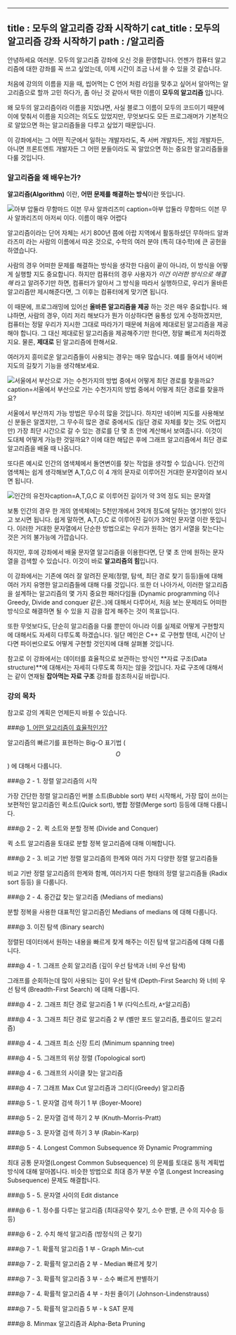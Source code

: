 ----------------
title : 모두의 알고리즘 강좌 시작하기
cat_title :  모두의 알고리즘 강좌 시작하기
path : /알고리즘
--------------

안녕하세요 여러분. 모두의 알고리즘 강좌에 오신 것을 환영합니다. 언젠가 컴퓨터 알고리즘에 대한 강좌를 꼭 쓰고 싶었는데, 이제 시간이 조금 나서 쓸 수 있을 것 같습니다.

처음에 강의의 이름을 지을 때, 씹어먹는 C 언어 처럼 라임을 맞추고 싶어서 알아먹는 알고리즘으로 할까 고민 하다가, 좀 아닌 것 같아서 택한 이름이 **모두의 알고리즘** 입니다. 

왜 모두의 알고리즘이라 이름을 지었냐면, 사실 블로그 이름이 모두의 코드이기 때문에 이에 맞춰서 이름을 지으려는 의도도 있었지만, 무엇보다도 모든 프로그래머가 기본적으로 알았으면 하는 알고리즘들을 다루고 싶었기 때문입니다. 

이 강좌에서는 그 어떤 직군에서 일하는 개발자라도, 즉 서버 개발자든, 게임 개발자든, 아니면 프론트엔트 개발자든 그 어떤 분들이라도 꼭 알았으면 하는 중요한 알고리즘들을 다룰 것입니다. 

### 알고리즘을 왜 배우는가?

**알고리즘(Algorithm)** 이란, **어떤 문제를 해결하는 방식**이란 뜻입니다.

![아부 압둘라 무함마드 이븐 무사 알콰리즈미 caption=아부 압둘라 무함마드 이븐 무사 알콰리즈미 아저씨 이다. 이름이 매우 어렵다](/img/algorithm_guy.png)

알고리즘이라는 단어 자체는 서기 800년 쯤에 아랍 지역에서 활동하셨던 무하마드 알콰라즈미 라는 사람의 이름에서 따온 것으로, 수학의 여러 분야 (특히 대수학)에 큰 공헌을 하였습니다.

사람의 경우 어떠한 문제를 해결하는 방식을 생각한 다음이 끝이 아니라, 이 방식을 어떻게 실행할 지도 중요합니다. 하지만 컴퓨터의 경우 사용자가 *이건 이러한 방식으로 해결해* 라고 알려주기만 하면, 컴퓨터가 알아서 그 방식을 따라서 실행하므로, 우리가 올바른 알고리즘만 제시해준다면, 그 이후는 컴퓨터에게 맞기면 됩니다.

이 때문에, 프로그래밍에 있어선 **올바른 알고리즘을 제공** 하는 것은 매우 중요합니다. 왜냐하면, 사람의 경우, 이리 저리 해보다가 뭔가 이상하다면 융통성 있게 수정하겠지만, 컴퓨터는 정말 우리가 지시한 그대로 따라가기 때문에 처음에 제대로된 알고리즘을 제공해야 합니다. 그 대신 제대로된 알고리즘을 제공해주기만 한다면, 정말 빠르게 처리하겠지요. 물론, **제대로** 된 알고리즘에 한해서요.

여러가지 흥미로운 알고리즘들이 사용되는 경우는 매우 많습니다. 예를 들어서 네이버 지도의 길찾기 기능을 생각해보세요.

![서울에서 부산으로 가는 수천가지의 방법 중에서 어떻게 최단 경로를 찾을까요?caption=서울에서 부산으로 가는 수천가지의 방법 중에서 어떻게 최단 경로를 찾을까요?](/img/navigation.png)

서울에서 부산까지 가능 방법은 무수히 많을 것입니다. 하지만 네이버 지도를 사용해보신 분들은 알겠지만, 그 무수히 많은 경로 중에서도 (일단 경로 자체를 찾는 것도 어렵지만) 가장 최단 시간으로 갈 수 있는 경로를 단 몇 초 안에 계산해서 보여줍니다. 이것이 도대체 어떻게 가능한 것일까요? 이에 대한 해답은 후에 그래프 알고리즘에서 최단 경로 알고리즘을 배울 때 나옵니다.

또다른 예시로 인간의 염색체에서 돌연변이를 찾는 작업을 생각할 수 있습니다. 인간의 염색체는 쉽게 생각해보면 A,T,G,C 이 4 개의 문자로 이루어진 거대한 문자열이라 보시면 됩니다.

![인간의 유전자caption=A,T,G,C 로 이루어진 길이가 약 3억 정도 되는 문자열](/img/human_genome.gif)

보통 인간의 경우 한 개의 염색체에는 5천만개에서 3억개 정도에 달하는 염기쌍이 있다고 보시면 됩니다. 쉽게 말하면, A,T,G,C 로 이루어진 길이가 3억인 문자열 이란 뜻입니다. 이러한 거대한 문자열에서 단순한 방법으로는 우리가 원하는 염기 서열을 찾는다는 것은 거의 불가능에 가깝습니다.

하지만, 후에 강좌에서 배울 문자열 알고리즘을 이용한다면, 단 몇 초 안에 원하는 문자열을 검색할 수 있습니다. 이것이 바로 **알고리즘의 힘**입니다.

이 강좌에서는 기존에 여러 잘 알려진 문제(정렬, 탐색, 최단 경로 찾기 등등)들에 대해 여러 가지 유명한 알고리즘들에 대해 다룰 것입니다. 또한 더 나아가서, 이러한 알고리즘을 설계하는 알고리즘의 몇 가지 중요한 패러다임들 (Dynamic programming 이나 Greedy, Divide and conquer 같은..)에 대해서 다루어서, 처음 보는 문제라도 어떠한 방식으로 해결하면 될 수 있을 지 감을 잡게 해주는 것이 목표입니다.

또한 무엇보다도, 단순히 알고리즘을 다룰 뿐만이 아니라 이를 실제로 어떻게 구현할지에 대해서도 자세히 다루도록 하겠습니다. 일단 메인은 C++ 로 구현할 텐데, 시간이 난다면 파이썬으로도 어떻게 구현할 것인지에 대해 살펴볼 것입니다. 

참고로 이 강좌에서는 데이터를 효율적으로 보관하는 방식인 **자료 구조(Data structure)**에 대해서는 자세히 다루도록 하지는 않을 것입니다. 자료 구조에 대해서는 같이 연재될 **잡아먹는 자료 구조** 강좌를 참조하시길 바랍니다.

### 강의 목차

참고로 강의 계획은 언제든지 바뀔 수 있습니다.

###@ [1. 어떤 알고리즘이 효율적인가?](/246)

알고리즘의 빠르기를 표현하는 Big-O 표기법 ($$O$$) 에 대해서 다룹니다.

###@ 2 - 1. 정렬 알고리즘의 시작

가장 간단한 정렬 알고리즘인 버블 소트(Bubble sort) 부터 시작해서, 가장 많이 쓰이는 보편적인 알고리즘인 퀵소트(Quick sort), 병합 정렬(Merge sort) 등등에 대해 다룹니다.

###@ 2 - 2. 퀵 소트와 분할 정복 (Divide and Conquer)

퀵 소트 알고리즘을 토대로 분할 정복 알고리즘에 대해 이해합니다.

###@ 2 - 3. 비교 기반 정렬 알고리즘의 한계와 여러 가지 다양한 정렬 알고리즘들

비교 기반 정렬 알고리즘의 한계와 함께, 여러가지 다른 형태의 정렬 알고리즘들 (Radix sort 등등) 을 다룹니다.

###@ 2 - 4. 중간값 찾는 알고리즘 (Medians of medians)

분할 정복을 사용한 대표적인 알고리즘인 Medians of medians 에 대해 다룹니다.

###@ 3. 이진 탐색 (Binary search)

정렬된 데이터에서 원하는 내용을 빠르게 찾게 해주는 이진 탐색 알고리즘에 대해 다룹니다.

###@ 4 - 1. 그래프 순회 알고리즘 (깊이 우선 탐색과 너비 우선 탐색)

그래프를 순회하는데 많이 사용되는 깊이 우선 탐색 (Depth-First Search) 와 너비 우선 탐색 (Breadth-First Search) 에 대해 다룹니다.

###@ 4 - 2. 그래프 최단 경로 알고리즘 1 부 (다익스트라, `A*`알고리즘)

###@ 4 - 3. 그래프 최단 경로 알고리즘 2 부 (벨만 포드 알고리즘, 플로이드 알고리즘)

###@ 4 - 4. 그래프 최소 신장 트리 (Minimum spanning tree)

###@ 4 - 5. 그래프의 위상 정렬 (Topological sort)

###@ 4 - 6. 그래프의 사이클 찾는 알고리즘

###@ 4 - 7. 그래프 Max Cut 알고리즘과 그리디(Greedy) 알고리즘

###@ 5 - 1. 문자열 검색 하기 1 부 (Boyer-Moore)

###@ 5 - 2. 문자열 검색 하기 2 부 (Knuth-Morris-Pratt)

###@ 5 - 3. 문자열 검색 하기 3 부 (Rabin-Karp)

###@ 5 - 4. Longest Common Subsequence 와 Dynamic Programming

최대 공통 문자열(Longest Common Subsequence) 의 문제를 토대로 동적 계획법 방식에 대해 알아봅니다. 비슷한 방법으로 최대 증가 부분 수열 (Longest Increasing Subsequence) 문제도 해결합니다.

###@ 5 - 5. 문자열 사이의 Edit distance

###@ 6 - 1. 정수를 다루는 알고리즘 (최대공약수 찾기, 소수 판별, 큰 수의 지수승 등등)

###@ 6 - 2. 수치 해석 알고리즘 (방정식의 근 찾기)

###@ 7 - 1. 확률적 알고리즘 1 부 - Graph Min-cut

###@ 7 - 2. 확률적 알고리즘 2 부 - Median 빠르게 찾기

###@ 7 - 3. 확률적 알고리즘 3 부 - 소수 빠르게 판별하기

###@ 7 - 4. 확률적 알고리즘 4 부 - 차원 줄이기 (Johnson-Lindenstrauss)

###@ 7 - 5. 확률적 알고리즘 5 부 - k SAT 문제

###@ 8. Minmax 알고리즘과 Alpha-Beta Pruning